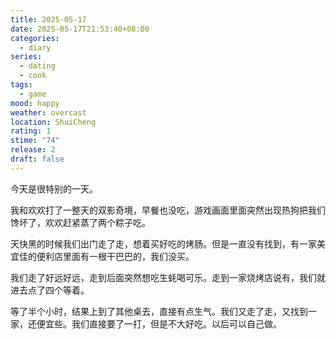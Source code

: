 ```yaml
---
title: 2025-05-17
date: 2025-05-17T21:53:40+08:00
categories:
  - diary
series:
  - dating
  - cook
tags:
  - game
mood: happy
weather: overcast
location: ShuiCheng
rating: 1
stime: "74"
release: 2
draft: false
---
```

今天是很特别的一天。

我和欢欢打了一整天的双影奇境，早餐也没吃，游戏画面里面突然出现热狗把我们馋坏了，欢欢赶紧蒸了两个粽子吃。

天快黑的时候我们出门走了走，想着买好吃的烤肠。但是一直没有找到，有一家美宜佳的便利店里面有一根干巴巴的，我们没买。

我们走了好远好远，走到后面突然想吃生蚝喝可乐。走到一家烧烤店说有，我们就进去点了四个等着。

等了半个小时，结果上到了其他桌去，直接有点生气。我们又走了走，又找到一家，还便宜些。我们直接要了一打，但是不大好吃。以后可以自己做。
